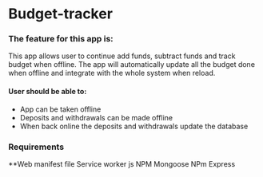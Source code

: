 # Budget-tracker #

### The feature for this app is: ###

This app allows user to continue add funds, subtract funds and track budget when offline. The app will automatically update all the budget done when offline and integrate with the whole system when reload. 

#### User should be able to: ####

* App can be taken offline
* Deposits and withdrawals can be made offline
* When back online the deposits and withdrawals update the database

### Requirements ###
**Web manifest file Service worker js NPM Mongoose NPm Express

